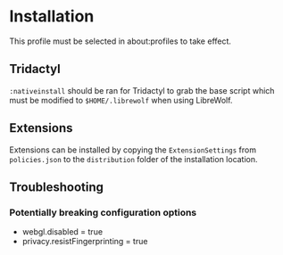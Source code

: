# Installation

This profile must be selected in about:profiles to take effect.

## Tridactyl

`:nativeinstall` should be ran for Tridactyl to grab the base script
which must be modified to `$HOME/.librewolf` when using LibreWolf.

## Extensions

Extensions can be installed by copying the `ExtensionSettings` from
`policies.json` to the `distribution` folder of the installation location.

## Troubleshooting

### Potentially breaking configuration options

- webgl.disabled = true
- privacy.resistFingerprinting = true
